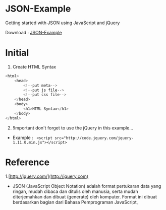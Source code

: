JSON-Example
============

Getting started with JSON using JavaScript and jQuery

Download : [JSON-Example](https://github.com/pesima/JSON-Example/archive/master.zip)

Initial
=======
 1. Create HTML Syntax

```go
<html>
    <head>
        <!--put meta-->
        <!--put js file-->
        <!--put css file-->
    </head>
    <body>
        <h1>HTML Syntax</h1>
    </body>
</html>

```

 2. !Important don't forget to use the jQuery in this example...

*   Example : ``` <script src="http://code.jquery.com/jquery-1.11.0.min.js"></script>```
   

 
Reference
=========

1.[http://jquery.com/](http://jquery.com)


* JSON (JavaScript Object Notation) adalah format pertukaran data yang ringan, mudah dibaca dan ditulis oleh manusia, serta mudah diterjemahkan dan dibuat (generate) oleh komputer. Format ini dibuat berdasarkan bagian dari Bahasa Pemprograman JavaScript,
 
